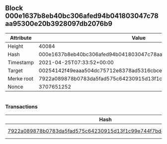 ## Block 000e1637b8eb40bc306afed94b041803047c78aa95300e20b3928097db2076b9

Attribute | Value
--- | ---
Height | 40084
Hash | 000e1637b8eb40bc306afed94b041803047c78aa95300e20b3928097db2076b9
Timestamp | 2021-04-25T07:33:52+00:00
Target | 00254142f49eaaa504dc75712e8378ad5316cbcead634704b3734b6271167cc4
Merke root | 7922a089878b0783da5fad575c64230915d13f1c99e744f7bd4a399e5baf67a9
Nonce | 3707651252

```

```

### Transactions

Hash | Amount
--- | ---
[7922a089878b0783da5fad575c64230915d13f1c99e744f7bd4a399e5baf67a9](7922a089878b0783da5fad575c64230915d13f1c99e744f7bd4a399e5baf67a9.md) | 10.00000000 SKEPTI 
